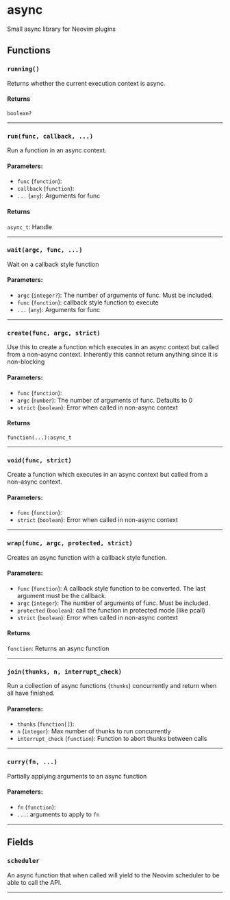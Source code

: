 
# async

Small async library for Neovim plugins

## Functions

### `running()`

Returns whether the current execution context is async.


#### Returns

  `boolean?`

---
### `run(func, callback, ...)`

Run a function in an async context.

#### Parameters:

* `func` (`function`):
* `callback` (`function`):
* `...` (`any`):  Arguments for func

#### Returns

  `async_t`: Handle

---
### `wait(argc, func, ...)`

Wait on a callback style function

#### Parameters:

* `argc` (`integer?`):  The number of arguments of func. Must be included.
* `func` (`function`):  callback style function to execute
* `...` (`any`):  Arguments for func

---
### `create(func, argc, strict)`

Use this to create a function which executes in an async context but
 called from a non-async context.  Inherently this cannot return anything
 since it is non-blocking

#### Parameters:

* `func` (`function`):
* `argc` (`number`):  The number of arguments of func. Defaults to 0
* `strict` (`boolean`):  Error when called in non-async context

#### Returns

  `function(...):async_t`

---
### `void(func, strict)`

Create a function which executes in an async context but
 called from a non-async context.

#### Parameters:

* `func` (`function`):
* `strict` (`boolean`):  Error when called in non-async context

---
### `wrap(func, argc, protected, strict)`

Creates an async function with a callback style function.

#### Parameters:

* `func` (`function`):  A callback style function to be converted. The last argument must be the callback.
* `argc` (`integer`):  The number of arguments of func. Must be included.
* `protected` (`boolean`):  call the function in protected mode (like pcall)
* `strict` (`boolean`):  Error when called in non-async context

#### Returns

  `function`: Returns an async function

---
### `join(thunks, n, interrupt_check)`

Run a collection of async functions (`thunks`) concurrently and return when
 all have finished.

#### Parameters:

* `thunks` (`function[]`):
* `n` (`integer`):  Max number of thunks to run concurrently
* `interrupt_check` (`function`):  Function to abort thunks between calls

---
### `curry(fn, ...)`

Partially applying arguments to an async function

#### Parameters:

* `fn` (`function`):
* `...`:  arguments to apply to `fn`

---
## Fields

### `scheduler`

An async function that when called will yield to the Neovim scheduler to be
 able to call the API.


---
